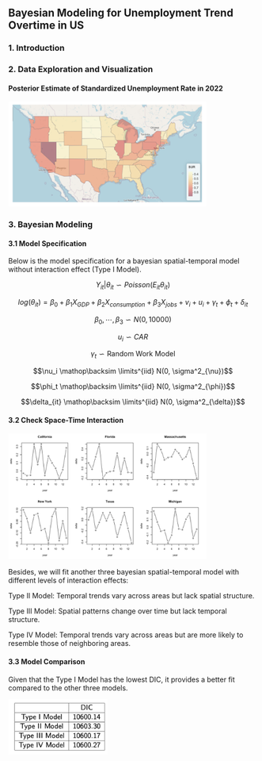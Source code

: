 ## Bayesian Modeling for Unemployment Trend Overtime in US

### 1. Introduction


### 2.  Data Exploration and Visualization

#### Posterior Estimate of Standardized Unemployment Rate in 2022

<img src="docs/map.png" width="400" />

### 3. Bayesian Modeling

#### 3.1 Model Specification

Below is the model specification for a bayesian spatial-temporal model without interaction effect (Type I Model). 

$$Y_{it}|\theta_{it} \backsim Poisson(E_{it}\theta_{it})$$

$$log(\theta_{it}) = \beta_0 + \beta_1 X_{GDP} + \beta_2 X_{consumption} + \beta_3 X_{jobs} + v_i + u_i + \gamma_t + \phi_t + \delta_{it}$$

$$\beta_0, \cdots, \beta_3 \backsim N(0, 10000)$$

$$u_i \backsim CAR$$

$$\gamma_t \backsim \text{Random Work Model}$$

$$\nu_i \mathop\backsim \limits^{iid} N(0, \sigma^2_{\nu})$$

$$\phi_t \mathop\backsim \limits^{iid} N(0, \sigma^2_{\phi})$$

$$\delta_{it} \mathop\backsim \limits^{iid} N(0, \sigma^2_{\delta})$$

#### 3.2 Check Space-Time Interaction



<img src="docs/interact.png" width="400" />

Besides, we will fit another three bayesian spatial-temporal model with different levels of interaction effects:

Type II Model: Temporal trends vary across areas but lack spatial structure.

Type III Model: Spatial patterns change over time but lack temporal structure.

Type IV Model: Temporal trends vary across areas but are more likely to resemble those of neighboring areas.

#### 3.3 Model Comparison

Given that the Type I Model has the lowest DIC, it provides a better fit compared to the other three models.

<img src="docs/DIC.png" width="200" />
